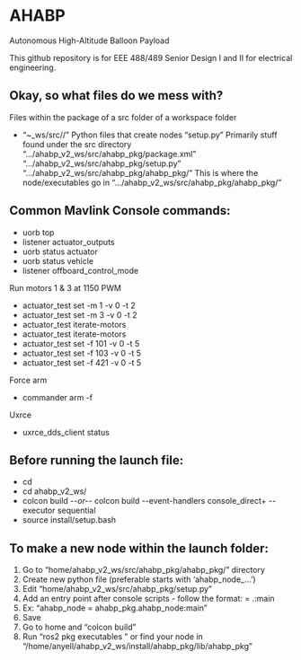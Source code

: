 # AHABP
Autonomous High-Altitude Balloon Payload

This github repository is for EEE 488/489 Senior Design I and II for electrical engineering.

## Okay, so what files do we mess with?
Files within the package of a src folder of a workspace folder
- “~<workspace name>_ws/src/<package name>/”
Python files that create nodes
“setup.py”
Primarily stuff found under the src directory
“.../ahabp_v2_ws/src/ahabp_pkg/package.xml”
“.../ahabp_v2_ws/src/ahabp_pkg/setup.py”
“.../ahabp_v2_ws/src/ahabp_pkg/ahabp_pkg/”
This is where the node/executables go in
“.../ahabp_v2_ws/src/ahabp_pkg/ahabp_pkg/”

## Common Mavlink Console commands:
- uorb top
- listener actuator_outputs
- uorb status actuator
- uorb status vehicle
- listener offboard_control_mode

Run motors 1 & 3 at 1150 PWM
- actuator_test set -m 1 -v 0 -t 2
- actuator_test set -m 3 -v 0 -t 2
- actuator_test iterate-motors
- actuator_test iterate-motors
- actuator_test set -f 101 -v 0 -t 5
- actuator_test set -f 103 -v 0 -t 5
- actuator_test set -f 421 -v 0 -t 5

Force arm
- commander arm -f

Uxrce
- uxrce_dds_client status

## Before running the launch file:
- cd
- cd ahabp_v2_ws/
- colcon build _--or--_ colcon build --event-handlers console_direct+ --executor sequential
- source install/setup.bash

## To make a new node within the launch folder:
1. Go to “home/ahabp_v2_ws/src/ahabp_pkg/ahabp_pkg/” directory 
2. Create new python file (preferable starts with ‘ahabp_node_…’)
3. Edit “home/ahabp_v2_ws/src/ahabp_pkg/setup.py”
4. Add an entry point after console scripts - follow the format: <node name> = <package name>.<node name>:main
5. Ex: “ahabp_node = ahabp_pkg.ahabp_node:main”
6. Save
7. Go to home and “colcon build”
8. Run “ros2 pkg executables <package name>” or find your node in “/home/anyell/ahabp_v2_ws/install/ahabp_pkg/lib/ahabp_pkg”
